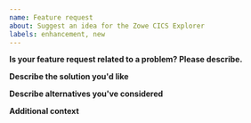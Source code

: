 ```yaml
---
name: Feature request
about: Suggest an idea for the Zowe CICS Explorer
labels: enhancement, new
---
```


**Is your feature request related to a problem? Please describe.**

<!-- A clear and concise description of what the problem is. Ex. I'm always frustrated when [...] -->

**Describe the solution you'd like**

<!-- A clear and concise description of what you want to happen. -->

**Describe alternatives you've considered**

<!-- A clear and concise description of any alternative solutions or features you've considered. -->
<!-- Any known work arounds? -->

**Additional context**

<!-- Add any other context or screenshots about the feature request here. -->
